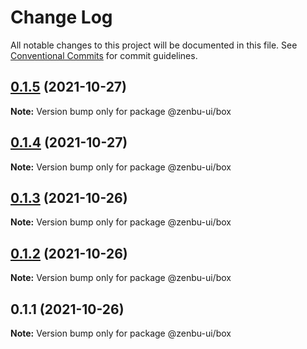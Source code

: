 # Change Log

All notable changes to this project will be documented in this file.
See [Conventional Commits](https://conventionalcommits.org) for commit guidelines.

## [0.1.5](https://github.com/KodepandaID/zenbu-ui/compare/@zenbu-ui/box@0.1.4...@zenbu-ui/box@0.1.5) (2021-10-27)

**Note:** Version bump only for package @zenbu-ui/box





## [0.1.4](https://github.com/KodepandaID/zenbu-ui/compare/@zenbu-ui/box@0.1.3...@zenbu-ui/box@0.1.4) (2021-10-27)

**Note:** Version bump only for package @zenbu-ui/box





## [0.1.3](https://github.com/KodepandaID/zenbu-ui/compare/@zenbu-ui/box@0.1.2...@zenbu-ui/box@0.1.3) (2021-10-26)

**Note:** Version bump only for package @zenbu-ui/box





## [0.1.2](https://github.com/KodepandaID/zenbu-ui/compare/@zenbu-ui/box@0.1.1...@zenbu-ui/box@0.1.2) (2021-10-26)

**Note:** Version bump only for package @zenbu-ui/box





## 0.1.1 (2021-10-26)

**Note:** Version bump only for package @zenbu-ui/box
